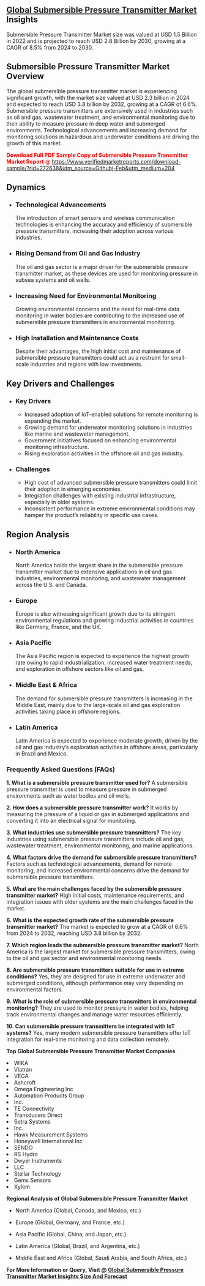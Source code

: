 <h2><a href="https://www.verifiedmarketreports.com/download-sample/?rid=272638&amp;utm_source=Githubj&amp;utm_medium=204" target="_blank">Global Submersible Pressure Transmitter Market</a> Insights</h2><p>Submersible Pressure Transmitter Market size was valued at USD 1.5 Billion in 2022 and is projected to reach USD 2.8 Billion by 2030, growing at a CAGR of 8.5% from 2024 to 2030.</p><p> <h2>Submersible Pressure Transmitter Market Overview</h2> <p>The global submersible pressure transmitter market is experiencing significant growth, with the market size valued at USD 2.3 billion in 2024 and expected to reach USD 3.8 billion by 2032, growing at a CAGR of 6.6%. Submersible pressure transmitters are extensively used in industries such as oil and gas, wastewater treatment, and environmental monitoring due to their ability to measure pressure in deep water and submerged environments. Technological advancements and increasing demand for monitoring solutions in hazardous and underwater conditions are driving the growth of this market.</p> <p><p><span class=""><span style="color: #ff0000;"><strong>Download Full PDF Sample Copy of Submersible Pressure Transmitter Market Report</strong> @ </span><a href="https://www.verifiedmarketreports.com/download-sample/?rid=272638&amp;utm_source=Githubj-Feb&amp;utm_medium=204" target="_blank">https://www.verifiedmarketreports.com/download-sample/?rid=272638&amp;utm_source=Githubj-Feb&amp;utm_medium=204</a></span></p></p> <h2>Dynamics</h2> <ul> <li><h3>Technological Advancements</h3> The introduction of smart sensors and wireless communication technologies is enhancing the accuracy and efficiency of submersible pressure transmitters, increasing their adoption across various industries. </li> <li><h3>Rising Demand from Oil and Gas Industry</h3> The oil and gas sector is a major driver for the submersible pressure transmitter market, as these devices are used for monitoring pressure in subsea systems and oil wells. </li> <li><h3>Increasing Need for Environmental Monitoring</h3> Growing environmental concerns and the need for real-time data monitoring in water bodies are contributing to the increased use of submersible pressure transmitters in environmental monitoring. </li> <li><h3>High Installation and Maintenance Costs</h3> Despite their advantages, the high initial cost and maintenance of submersible pressure transmitters could act as a restraint for small-scale industries and regions with low investments. </li> </ul> <h2>Key Drivers and Challenges</h2> <ul> <li><h3>Key Drivers</h3> <ul> <li>Increased adoption of IoT-enabled solutions for remote monitoring is expanding the market.</li> <li>Growing demand for underwater monitoring solutions in industries like marine and wastewater management.</li> <li>Government initiatives focused on enhancing environmental monitoring infrastructure.</li> <li>Rising exploration activities in the offshore oil and gas industry.</li> </ul> </li> <li><h3>Challenges</h3> <ul> <li>High cost of advanced submersible pressure transmitters could limit their adoption in emerging economies.</li> <li>Integration challenges with existing industrial infrastructure, especially in older systems.</li> <li>Inconsistent performance in extreme environmental conditions may hamper the product’s reliability in specific use cases.</li> </ul> </li> </ul> <h2>Region Analysis</h2> <ul> <li><h3>North America</h3> North America holds the largest share in the submersible pressure transmitter market due to extensive applications in oil and gas industries, environmental monitoring, and wastewater management across the U.S. and Canada. </li> <li><h3>Europe</h3> Europe is also witnessing significant growth due to its stringent environmental regulations and growing industrial activities in countries like Germany, France, and the UK. </li> <li><h3>Asia Pacific</h3> The Asia Pacific region is expected to experience the highest growth rate owing to rapid industrialization, increased water treatment needs, and exploration in offshore sectors like oil and gas. </li> <li><h3>Middle East & Africa</h3> The demand for submersible pressure transmitters is increasing in the Middle East, mainly due to the large-scale oil and gas exploration activities taking place in offshore regions. </li> <li><h3>Latin America</h3> Latin America is expected to experience moderate growth, driven by the oil and gas industry’s exploration activities in offshore areas, particularly in Brazil and Mexico.</h3> </li> </ul> <h3>Frequently Asked Questions (FAQs)</h3> <p><b>1. What is a submersible pressure transmitter used for?</b> A submersible pressure transmitter is used to measure pressure in submerged environments such as water bodies and oil wells.</p> <p><b>2. How does a submersible pressure transmitter work?</b> It works by measuring the pressure of a liquid or gas in submerged applications and converting it into an electrical signal for monitoring.</p> <p><b>3. What industries use submersible pressure transmitters?</b> The key industries using submersible pressure transmitters include oil and gas, wastewater treatment, environmental monitoring, and marine applications.</p> <p><b>4. What factors drive the demand for submersible pressure transmitters?</b> Factors such as technological advancements, demand for remote monitoring, and increased environmental concerns drive the demand for submersible pressure transmitters.</p> <p><b>5. What are the main challenges faced by the submersible pressure transmitter market?</b> High initial costs, maintenance requirements, and integration issues with older systems are the main challenges faced in the market.</p> <p><b>6. What is the expected growth rate of the submersible pressure transmitter market?</b> The market is expected to grow at a CAGR of 6.6% from 2024 to 2032, reaching USD 3.8 billion by 2032.</p> <p><b>7. Which region leads the submersible pressure transmitter market?</b> North America is the largest market for submersible pressure transmitters, owing to the oil and gas sector and environmental monitoring needs.</p> <p><b>8. Are submersible pressure transmitters suitable for use in extreme conditions?</b> Yes, they are designed for use in extreme underwater and submerged conditions, although performance may vary depending on environmental factors.</p> <p><b>9. What is the role of submersible pressure transmitters in environmental monitoring?</b> They are used to monitor pressure in water bodies, helping track environmental changes and manage water resources efficiently.</p> <p><b>10. Can submersible pressure transmitters be integrated with IoT systems?</b> Yes, many modern submersible pressure transmitters offer IoT integration for real-time monitoring and data collection remotely.</p> </p><p><strong>Top Global Submersible Pressure Transmitter Market Companies</strong></p><div data-test-id=""><p><li>WIKA</li><li> Viatran</li><li> VEGA</li><li> Ashcroft</li><li> Omega Engineering Inc</li><li> Automation Products Group</li><li> Inc.</li><li> TE Connectivity</li><li> Transducers Direct</li><li> Setra Systems</li><li> Inc.</li><li> Hawk Measurement Systems</li><li> Honeywell International Inc</li><li> SENDO</li><li> RS Hydro</li><li> Dwyer Instruments</li><li> LLC</li><li> Stellar Technology</li><li> Gems Sensors</li><li> Xylem</li></p><div><strong>Regional Analysis of&nbsp;Global Submersible Pressure Transmitter Market</strong></div><ul><li dir="ltr"><p dir="ltr">North America&nbsp;(Global, Canada, and Mexico, etc.)</p></li><li dir="ltr"><p dir="ltr">Europe (Global, Germany, and France, etc.)</p></li><li dir="ltr"><p dir="ltr">Asia Pacific&nbsp;(Global, China, and Japan, etc.)</p></li><li dir="ltr"><p dir="ltr">Latin America&nbsp;(Global, Brazil, and Argentina, etc.)</p></li><li dir="ltr">Middle East and Africa&nbsp;(Global, Saudi Arabia, and South Africa, etc.)</li></ul><p><strong>For More Information or Query, Visit @&nbsp;</strong><strong><a href="https://www.verifiedmarketreports.com/product/submersible-pressure-transmitter-market/?utm_source=Githubj&amp;utm_medium=204" target="_blank">Global Submersible Pressure Transmitter Market Insights Size And Forecast</a></strong></p></div>
